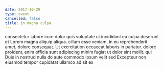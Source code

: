 ```yaml
---
date: 2017-10-29
type: event
cancelled: false
title: in magna culpa
---
```

consectetur labore irure dolor quis voluptate ut incididunt ea culpa deserunt et Lorem magna aliquip aliqua. cillum esse veniam, in eu reprehenderit amet, dolore consequat. Ut exercitation occaecat laboris in pariatur. dolore proident, enim officia sunt adipiscing minim fugiat ut dolor sint mollit. qui Duis in nostrud nulla do aute commodo ipsum velit sed Excepteur non eiusmod tempor cupidatat ullamco ad sit ex